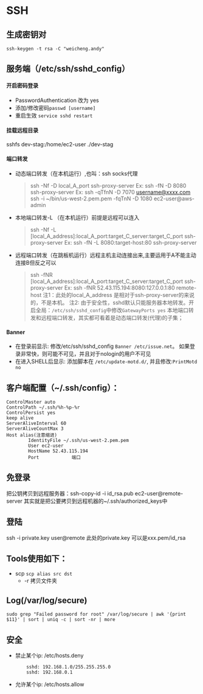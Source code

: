 # SSH
## 生成密钥对
`ssh-keygen -t rsa -C "weicheng.andy"`
## 服务端（/etc/ssh/sshd_config）
#### 开启密码登录
- PasswordAuthentication 改为 yes
- 添加/修改密码`passwd [username]`
- 重启生效 `service sshd restart`

#### 挂载远程目录
sshfs dev-stag:/home/ec2-user ./dev-stag
#### 端口转发
-   动态端口转发（在本机运行）,也叫：ssh socks代理
    >ssh -Nf -D local_A_port ssh-proxy-server
    Ex: ssh -fN -D 8080 ssh-proxy-server
    Ex: ssh -qTfnN -D 7070 username@xxxx.com
    ssh -i ~/bin/us-west-2.pem.pem -fqTnN -D 1080 ec2-user@aws-admin
-   本地端口转发-L （在本机运行）前提是远程可以连入
    >ssh -Nf -L [local_A_address]:local_A_port:target_C_server:target_C_port ssh-proxy-server
    Ex: ssh -fN -L 8080:target-host:80 ssh-proxy-server
-   远程端口转发（在跳板机运行）远程主机主动连接出来,主要运用于A不能主动连接B但反之可以
    >ssh -fNR [local_A_address]:local_A_port:target_C_server:target_C_port ssh-proxy-server
    Ex: ssh -fNR 52.43.115.194:8080:127.0.0.1:80  remote-host
    注1：此处的local_A_address 是相对于ssh-proxy-server的来说的，不是本机。
    注2: 由于安全性，sshd默认只能服务器本地转发。开启全局：`/etc/ssh/sshd_config`中修改`GatewayPorts yes`
    本地端口转发和远程端口转发，其实都可看着是动态端口转发(代理)的子集；
#### Banner
- 在登录前显示: 修改/etc/ssh/sshd_config `Banner /etc/issue.net`。 如果登录非常快，则可能不可见，并且对于nologin的用户不可见
- 在进入SHELL后显示: 添加脚本在 `/etc/update-motd.d/`, 并且修改:`PrintMotd no`
## 客户端配置（~/.ssh/config）：
    ControlMaster auto
    ControlPath ~/.ssh/%h-%p-%r
    ControlPersist yes
    keep alive
    ServerAliveInterval 60 
    ServerAliveCountMax 3 
    Host alias(注意缩进)
            IdentityFile ~/.ssh/us-west-2.pem.pem
            User ec2-user
            HostName 52.43.115.194
            Port            端口

## 免登录
把公钥拷贝到远程服务器：ssh-copy-id -i id_rsa.pub ec2-user@remote-server
其实就是把公要拷贝到远程机器的~/.ssh/authorized_keys中

## 登陆
ssh -i private.key user@remote
此处的private.key 可以是xxx.pem/id_rsa

## Tools使用如下：
- scp
    `scp alias src dst`
  -  -r 拷贝文件夹
  
## Log(/var/log/secure)
`sudo grep "Failed password for root" /var/log/secure | awk '{print $11}' | sort | uniq -c | sort -nr | more`
## 安全
- 禁止某个ip: /etc/hosts.deny
    ```/etc/hosts.deny
        sshd: 192.168.1.0/255.255.255.0
        sshd: 192.168.0.1
    ```
- 允许某个ip: /etc/hosts.allow
